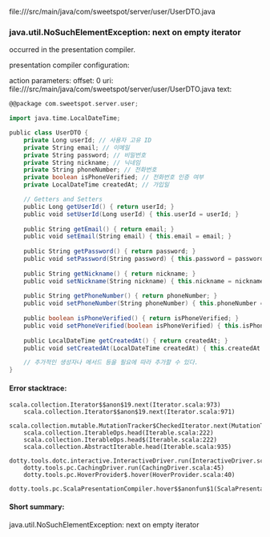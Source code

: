 file://<WORKSPACE>/src/main/java/com/sweetspot/server/user/UserDTO.java
### java.util.NoSuchElementException: next on empty iterator

occurred in the presentation compiler.

presentation compiler configuration:


action parameters:
offset: 0
uri: file://<WORKSPACE>/src/main/java/com/sweetspot/server/user/UserDTO.java
text:
```scala
@@package com.sweetspot.server.user;

import java.time.LocalDateTime;

public class UserDTO {
    private Long userId; // 사용자 고유 ID
    private String email; // 이메일
    private String password; // 비밀번호
    private String nickname; // 닉네임
    private String phoneNumber; // 전화번호
    private boolean isPhoneVerified; // 전화번호 인증 여부
    private LocalDateTime createdAt; // 가입일

    // Getters and Setters
    public Long getUserId() { return userId; }
    public void setUserId(Long userId) { this.userId = userId; }
    
    public String getEmail() { return email; } 
    public void setEmail(String email) { this.email = email; }
    
    public String getPassword() { return password; } 
    public void setPassword(String password) { this.password = password; }
    
    public String getNickname() { return nickname; } 
    public void setNickname(String nickname) { this.nickname = nickname; }
    
    public String getPhoneNumber() { return phoneNumber; } 
    public void setPhoneNumber(String phoneNumber) { this.phoneNumber = phoneNumber; }
    
    public boolean isPhoneVerified() { return isPhoneVerified; } 
    public void setPhoneVerified(boolean isPhoneVerified) { this.isPhoneVerified = isPhoneVerified; }
    
    public LocalDateTime getCreatedAt() { return createdAt; } 
    public void setCreatedAt(LocalDateTime createdAt) { this.createdAt = createdAt; }

    // 추가적인 생성자나 메서드 등을 필요에 따라 추가할 수 있다.
}

```



#### Error stacktrace:

```
scala.collection.Iterator$$anon$19.next(Iterator.scala:973)
	scala.collection.Iterator$$anon$19.next(Iterator.scala:971)
	scala.collection.mutable.MutationTracker$CheckedIterator.next(MutationTracker.scala:76)
	scala.collection.IterableOps.head(Iterable.scala:222)
	scala.collection.IterableOps.head$(Iterable.scala:222)
	scala.collection.AbstractIterable.head(Iterable.scala:935)
	dotty.tools.dotc.interactive.InteractiveDriver.run(InteractiveDriver.scala:164)
	dotty.tools.pc.CachingDriver.run(CachingDriver.scala:45)
	dotty.tools.pc.HoverProvider$.hover(HoverProvider.scala:40)
	dotty.tools.pc.ScalaPresentationCompiler.hover$$anonfun$1(ScalaPresentationCompiler.scala:389)
```
#### Short summary: 

java.util.NoSuchElementException: next on empty iterator
